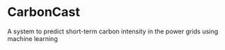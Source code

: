 # CarbonCast
A system to predict short-term carbon intensity in the power grids using machine learning
